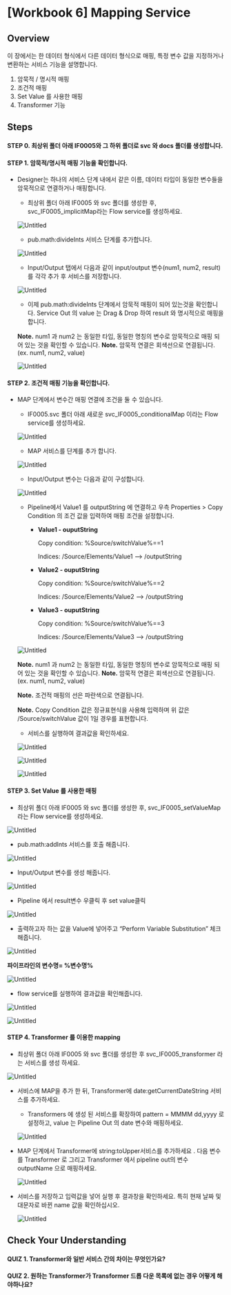# [Workbook 6] Mapping Service

## Overview

이 장에서는 한 데이터 형식에서 다른 데이터 형식으로 매핑, 특정 변수 값을 지정하거나 변환하는 서비스 기능을 설명합니다.

1. 암묵적 / 명시적 매핑
2. 조건적 매핑
3. Set Value 를 사용한 매핑
4. Transformer 기능


## Steps

#### STEP 0. 최상위 폴더 아래 IF0005와 그 하위 폴더로 svc 와 docs 폴더를 생성합니다. 

#### STEP 1. 암묵적/명시적 매핑 기능을 확인합니다.
    
- Designer는 하나의 서비스 단계 내에서 같은 이름, 데이터 타입이 동일한 변수들을 암묵적으로 연결하거나 매핑합니다. 

  - 최상위 폴더 아래 IF0005 와 svc 폴더를 생성한 후, svc_IF0005_implicitMap라는 Flow service를 생성하세요. 
    
  ![Untitled](%5BWorkbook%206%5D%20Mapping%20Service%2032520d2f4376462f83bb53b45e0694d8/Untitled.png)
    
  - pub.math:divideInts 서비스 단계를 추가합니다.

  ![Untitled](%5BWorkbook%206%5D%20Mapping%20Service%2032520d2f4376462f83bb53b45e0694d8/Untitled%201.png)
    
  - Input/Output 탭에서 다음과 같이 input/output 변수(num1, num2, result) 를 각각 추가 후 서비스를 저장합니다.

  ![Untitled](%5BWorkbook%206%5D%20Mapping%20Service%2032520d2f4376462f83bb53b45e0694d8/Untitled%202.png)
    
  - 이제 pub.math:divideInts 단계에서 암묵적 매핑이 되어 있는것을 확인합니다. Service Out 의 value 는 Drag & Drop 하여 result 와 명시적으로 매핑을 합니다.
  
  **Note.** num1 과 num2 는 동일한 타입, 동일한 명칭의 변수로 암묵적으로 매핑 되어 있는 것을 확인할 수 있습니다.
  **Note.** 암묵적 연결은 회색선으로 연결됩니다. (ex. num1, num2, value)
  
  ![Untitled](%5BWorkbook%206%5D%20Mapping%20Service%2032520d2f4376462f83bb53b45e0694d8/Untitled%203.png)

    
     

#### STEP 2. 조건적 매핑 기능을 확인합니다.

- MAP 단계에서 변수간 매핑 연결에 조건을 둘 수 있습니다.

  - IF0005.svc 폴더 아래 새로운 svc_IF0005_conditionalMap 이라는 Flow service를 생성하세요. 
    
  ![Untitled](%5BWorkbook%206%5D%20Mapping%20Service%2032520d2f4376462f83bb53b45e0694d8/Untitled%204.png)
    
  - MAP 서비스를 단계를 추가 합니다.

  ![Untitled](%5BWorkbook%206%5D%20Mapping%20Service%2032520d2f4376462f83bb53b45e0694d8/Untitled%205.png)
    
  - Input/Output 변수는 다음과 같이 구성합니다.

  ![Untitled](%5BWorkbook%206%5D%20Mapping%20Service%2032520d2f4376462f83bb53b45e0694d8/Untitled%206.png)
    
  - Pipeline에서 Value1 를 outputString 에 연결하고 우측 Properties > Copy Condition 의 조건 값을 입력하여 매핑 조건을 설정합니다.
    - **Value1 - ouputString**
   
        Copy condition: %Source/switchValue%==1
      
        Indices: /Source/Elements/Value1 --> /outputString

    - **Value2 - ouputString**
    
        Copy condition: %Source/switchValue%==2
      
        Indices: /Source/Elements/Value2 --> /outputString

    - **Value3 - ouputString**
    
        Copy condition: %Source/switchValue%==3
      
        Indices: /Source/Elements/Value3 --> /outputString

  ![Untitled](%5BWorkbook%206%5D%20Mapping%20Service%2032520d2f4376462f83bb53b45e0694d8/Untitled%207.png)
  
  **Note.** num1 과 num2 는 동일한 타입, 동일한 명칭의 변수로 암묵적으로 매핑 되어 있는 것을 확인할 수 있습니다.
  **Note.** 암묵적 연결은 회색선으로 연결됩니다. (ex. num1, num2, value)
  
    
  **Note.** 조건적 매핑의 선은 파란색으로 연결됩니다.
  
  **Note.** Copy Condition 값은 정규표현식을 사용해 입력하며 위 값은 /Source/switchValue 값이 1일 경우를 표현합니다.
  
    
  - 서비스를 실행하여 결과값을 확인하세요.

  ![Untitled](%5BWorkbook%206%5D%20Mapping%20Service%2032520d2f4376462f83bb53b45e0694d8/Untitled%208.png)

  ![Untitled](%5BWorkbook%206%5D%20Mapping%20Service%2032520d2f4376462f83bb53b45e0694d8/Untitled%209.png)

  ![Untitled](%5BWorkbook%206%5D%20Mapping%20Service%2032520d2f4376462f83bb53b45e0694d8/Untitled%2010.png)
    




#### STEP 3. Set Value 를 사용한 매핑

  - 최상위 폴더 아래 IF0005 와 svc 폴더를 생성한 후,  svc_IF0005_setValueMap라는 Flow service를 생성하세요.
    
  ![Untitled](%5BWorkbook%206%5D%20Mapping%20Service%2032520d2f4376462f83bb53b45e0694d8/Untitled%2012.png)
    
  - pub.math:addInts 서비스를 호출 해줍니다.

  ![Untitled](%5BWorkbook%206%5D%20Mapping%20Service%2032520d2f4376462f83bb53b45e0694d8/Untitled%2013.png)
    
  - Input/Output 변수를 생성 해줍니다.

  ![Untitled](%5BWorkbook%206%5D%20Mapping%20Service%2032520d2f4376462f83bb53b45e0694d8/Untitled%2014.png)
    
  - Pipeline 에서 result변수 우클릭 후 set value클릭
    
  ![Untitled](%5BWorkbook%206%5D%20Mapping%20Service%2032520d2f4376462f83bb53b45e0694d8/Untitled%2015.png)

  - 출력하고자 하는 값을 Value에 넣어주고 “Perform Variable Substitution” 체크해줍니다.
    
  ![Untitled](%5BWorkbook%206%5D%20Mapping%20Service%2032520d2f4376462f83bb53b45e0694d8/Untitled%2016.png)

  **파이프라인의 변수명= %변수명%**

  ![Untitled](%5BWorkbook%206%5D%20Mapping%20Service%2032520d2f4376462f83bb53b45e0694d8/Untitled%2017.png)

  - flow service를 실행하여 결과값을 확인해줍니다.
    
  ![Untitled](%5BWorkbook%206%5D%20Mapping%20Service%2032520d2f4376462f83bb53b45e0694d8/Untitled%2018.png)

  ![Untitled](%5BWorkbook%206%5D%20Mapping%20Service%2032520d2f4376462f83bb53b45e0694d8/Untitled%2019.png)  
  


#### STEP 4. Transformer 를 이용한 mapping

  - 최상위 폴더 아래 IF0005 와 svc 폴더를 생성한 후 svc_IF0005_transformer 라는 서비스를 생성 하세요.

![Untitled](%5BWorkbook%206%5D%20Mapping%20Service%2032520d2f4376462f83bb53b45e0694d8/Untitled%2021.png)  

  - 서비스에 MAP을 추가 한 뒤, Transformer에 date:getCurrentDateString 서비스를 추가하세요.
      - Transformers 에 생성 된 서비스를 확장하여 pattern = MMMM dd,yyyy 로 설정하고, value 는 Pipeline Out 의 date 변수와 매핑하세요.

    ![Untitled](%5BWorkbook%206%5D%20Mapping%20Service%2032520d2f4376462f83bb53b45e0694d8/98514b54-25bd-45e5-876a-0b79e7c9a500.png)    

  - MAP 단계에서 Transformer에 string:toUpper서비스를 추가하세요 . 다음 변수를 Transformer 로 그리고 Transformer 에서 pipeline out의 변수 outputName 으로 매핑하세요.
  
    ![Untitled](%5BWorkbook%206%5D%20Mapping%20Service%2032520d2f4376462f83bb53b45e0694d8/Untitled%2022.png)  

  - 서비스를 저장하고 입력값을 넣어 실행 후 결과창을 확인하세요. 특히 현재 날짜 및 대문자로 바뀐 name 값을 확인하십시오.
  
    ![Untitled](%5BWorkbook%206%5D%20Mapping%20Service%2032520d2f4376462f83bb53b45e0694d8/Untitled%2023.png)  

## Check Your Understanding

#### QUIZ 1. Transformer와 일반 서비스 간의 차이는 무엇인가요?

#### QUIZ 2. 원하는 Transformer가 Transformer 드롭 다운 목록에 없는 경우 어떻게 해야하나요?

